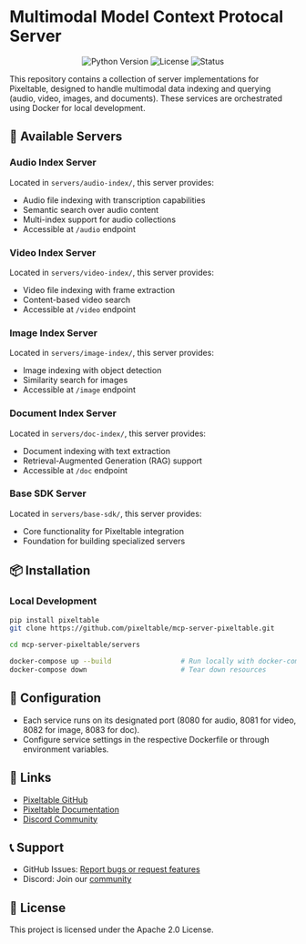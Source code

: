 # Multimodal Model Context Protocal Server

<p align="center">
  <img src="https://img.shields.io/badge/Python-3.9+-blue.svg" alt="Python Version">
  <img src="https://img.shields.io/badge/License-Apache_2.0-green.svg" alt="License">
  <img src="https://img.shields.io/badge/Status-Beta-yellow.svg" alt="Status">
</p>

This repository contains a collection of server implementations for Pixeltable, designed to handle multimodal data indexing and querying (audio, video, images, and documents). These services are orchestrated using Docker for local development.

## 🚀 Available Servers

### Audio Index Server
Located in `servers/audio-index/`, this server provides:
- Audio file indexing with transcription capabilities
- Semantic search over audio content
- Multi-index support for audio collections
- Accessible at `/audio` endpoint

### Video Index Server
Located in `servers/video-index/`, this server provides:
- Video file indexing with frame extraction
- Content-based video search
- Accessible at `/video` endpoint

### Image Index Server
Located in `servers/image-index/`, this server provides:
- Image indexing with object detection
- Similarity search for images
- Accessible at `/image` endpoint

### Document Index Server
Located in `servers/doc-index/`, this server provides:
- Document indexing with text extraction
- Retrieval-Augmented Generation (RAG) support
- Accessible at `/doc` endpoint

### Base SDK Server
Located in `servers/base-sdk/`, this server provides:
- Core functionality for Pixeltable integration
- Foundation for building specialized servers

## 📦 Installation

### Local Development
```bash
pip install pixeltable
git clone https://github.com/pixeltable/mcp-server-pixeltable.git

cd mcp-server-pixeltable/servers

docker-compose up --build                 # Run locally with docker-compose
docker-compose down                       # Tear down resources
```

## 🔧 Configuration
- Each service runs on its designated port (8080 for audio, 8081 for video, 8082 for image, 8083 for doc).
- Configure service settings in the respective Dockerfile or through environment variables.

## 🔗 Links
- [Pixeltable GitHub](https://github.com/pixeltable)
- [Pixeltable Documentation](https://docs.pixeltable.com)
- [Discord Community](https://discord.gg/pixeltable)

## 📞 Support
- GitHub Issues: [Report bugs or request features](https://github.com/pixeltable/mcp-server-pixeltable/issues)
- Discord: Join our [community](https://discord.gg/pixeltable)

## 📜 License
This project is licensed under the Apache 2.0 License.